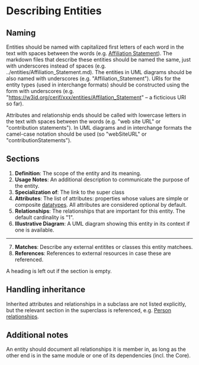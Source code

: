 # Describing Entities

## Naming

Entities should be named with capitalized first letters of each word in the text with spaces between the words (e.g. [Affiliation Statement](../entities/Affiliation_Statement.md)). 
The markdown files that describe these entities should be named the same, just with underscores instead of spaces (e.g. ../entities/Affiliation_Statement.md).
The entities in UML diagrams should be also named with underscores (e.g. "Affiliation_Statement").
URIs for the entity types (used in interchange formats) should be constructed using the form with underscores (e.g. "https://w3id.org/cerif/xxx/entities/Affilation_Statement" – a ficticious URI so far).

Attributes and relationship ends should be called with lowercase letters in the text with spaces between the words (e.g. "web site URL" or "contribution statements").
In UML diagrams and in interchange formats the camel-case notation should be used (so "webSiteURL" or "contributionStatements").

## Sections

1. **Definition**: The scope of the entity and its meaning.
2. **Usage Notes**: An additional description to communicate the purpose of the entity.
3. **Specialization of**: The link to the super class
4. **Attributes**: The list of attributes: properties whose values are simple or composite [datatypes](DESCRIBING_DATATYPES.md). All attributes are considered optional by default.
5. **Relationships**: The relationships that are important for this entity. The default cardinality is "1".
6. **Illustrative Diagram**: A UML diagram showing this entity in its context if one is available.
---
7. **Matches**: Describe any external entitites or classes this entity matchees. 
8. **References**: References to external resources in case these are referenced.

A heading is left out if the section is empty.

## Handling inheritance

Inherited attributes and relationships in a subclass are not listed explicitly, 
but the relevant section in the superclass is referenced, 
e.g. [Person relationships](../entities/Person.md#relationships).

## Additional notes

An entity should document all relationships it is member in, as long as the other end is in the same module or one of its dependencies (incl. the Core).

